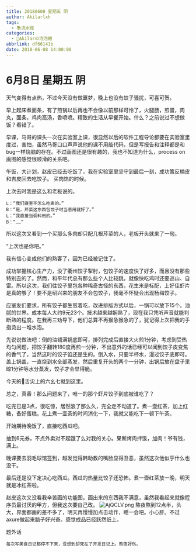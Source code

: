 ```yaml
---
title: 20180608 星期五 阴
author: Akilarlxh
tags:
  - 📚流水账
categories:
  - 🍬Akilarの泡泡糖
abbrlink: df66141b
date: 2018-06-08 14:00:00
---
```

 # 6月8日 星期五 阴
 
天气变得有点热，不过今天没有做噩梦，晚上也没有蚊子骚扰，可喜可贺。

早上起床煮面条，有了煎锅以后再也不会像以前那样可怜了，火腿肠，煎蛋，肉丸，面条，鸡肉高汤，香喷喷。精致的生活从早餐开始。什么？之前说过不想做饭？看错了。

早课，马哥的课头一次在实验室上课，很显然以后的软件工程导论都要在实验室里度过，害怕，虽然马哥口口声声说他的课不用敲代码，但是写报告和注释都是和bug一样烧脑的存在。不过画图还是很有趣的，我也不知道为什么，process on画图的感觉很顺滑的关系吧。

午饭，大计划，赵皮已经去吃饭了，我在实验室里坚守到最后一刻，成功策反楠皮和吉皮回去吃饺子。
买肉馅的时候。

上次去时我是这么和老板说的。
```
L：“我们寝室不怎么吃素的。”
B：“是，芹菜这东西包饺子时当葱用就好了。”
L：“我直接当调料用的。”
B：“……”
```
所以这次又看到一个买那么多肉却只配几根芹菜的人，老板开头就来了一句。

“上次也是你吧。”

我有信心变成他们的熟客了，因为已经被记住了。

成功掌握核心生产力，没了衢州饺子掣肘，包饺子的速度快了好多，而且没有那些特别丑的了。然而，和平年代总有那么些个人比较跳，就像快吃鸡时还要巡山、自雷。所以这次，我们往饺子里包各种稀奇古怪的东西，花生米是标配，上好佳虾片是真的够了！要不是绍兴来的朋友不会包饺子，我毫不怀疑会出现杨梅饺子。

应室友们要求，所有饺子都生煎着吃，改进排版方式以后，一锅可以放下15个。油腻的世界。成本每人大约9元23个。技术越来越娴熟了，现在我只凭听声音就能判断熟的程度。在我再三劝导下，他们总算不再猴急猴急的了，犹记得上次把我的手指烫出一堆水泡。

先说说做法吧：倒的油铺满锅底即可，排列完成后直接大火煎1分钟，考虑到受热均匀问题，把饺子翻转180度再煎一分钟，不出意外的话已经可以闻到饺子皮变焦的香气了，当然这时的饺子馅还是生的。倒入水，只要半杯水，漫过饺子底即可。盖上锅盖，一直烧到水全部蒸发，然后重复开头的两个一分钟，出锅后放在盘子里晾1分钟等水分蒸发，饺子才会显得脆。

今天的🍱舌尖上的六幺七就到这里。

总之，真香！那么问题来了，唯一的那个虾片饺子到底被谁吃了？

吃完已是3点，很吃惊，居然浪了那么久，完全走不动道了。煮一壶红茶，加上红糖，备好蛋糕。花上煮一壶茶的时间消化一下，我就又能吃下一顿下午茶。

开始期待晚饭了，直接吃西瓜吧。

抽到6元券，不点外卖对不起饿了么对我的关心。果断烤肉拌饭，加肉！爷有钱，满上。

晚课要去羽毛球馆签到，越发觉得韩助教的嘴脸显得丑恶，虽然这次他似乎什么也没干。

最后还是没下定决心吃西瓜。西瓜的热量比饺子还恐怖。煮一壶红茶放一晚，明天就是冰红茶啦。

赵皮这次又没看我辛苦画的功能图，画出来的东西我不满意，虽然我看起来就像程序员最讨厌的甲方，但我这次要自己改。
![AjQCLV.png](https://s2.ax1x.com/2019/04/15/AjQCLV.png)
熬夜熬到12点半，头大，界面都画的差不多了，明天再慢慢加点击动作，睡一会吧。小心肝。不过axure做起来脑子好兴奋。感觉成品已经跃然纸上。

题外话
```
每次写美食日记都停不下来，没想到却死在了开发日记上。熬夜好伤。
```
